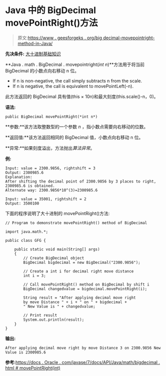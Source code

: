 # Java 中的 BigDecimal movePointRight()方法

> 原文:[https://www . geesforgeks . org/big decimal-movepointright-method-in-Java/](https://www.geeksforgeeks.org/bigdecimal-movepointright-method-in-java/)

**先决条件:** [大十进制基础知识](https://www.geeksforgeeks.org/bigdecimal-class-java/)

**Java . math . BigDecimal . movepointright(*int n*)**方法用于将当前 BigDecimal 的小数点向右移动 n 位。

*   If n is non-negative, the call simply subtracts n from the scale.
*   If n is negative, the call is equivalent to movePointLeft(-n).

此方法返回的 BigDecimal 具有值(this × 10n)和最大刻度(this.scale()-n，0)。

**语法:**

```
public BigDecimal movePointRight(*int n*)
```

**参数:**该方法取整数型的一个参数 *n* ，指小数点需要向右移动的位数。

**返回值:**该方法返回相同的 BigDecimal 值，小数点向右移动 n 位。

**异常:**如果刻度溢出，方法抛出*算法异常*。

**例:**

```
Input: value = 2300.9856, rightshift = 3
Output: 2300985.6
Explanation:
After shifting the decimal point of 2300.9856 by 3 places to right,
2300985.6 is obtained.
Alternate way: 2300.9856*10^(3)=2300985.6

Input: value = 35001, rightshift = 2
Output: 3500100

```

下面的程序说明了大十进制的 movePointRight()方法:

```
// Program to demonstrate movePointRight() method of BigDecimal 

import java.math.*;

public class GFG {

    public static void main(String[] args)
    {
        // Create BigDecimal object
        BigDecimal bigdecimal = new BigDecimal("2300.9856");

        // Create a int i for decimal right move distance
        int i = 3;

        // Call movePointRight() method on BigDecimal by shift i
        BigDecimal changedvalue = bigdecimal.movePointRight(i);

        String result = "After applying decimal move right
        by move Distance " + i + " on " + bigdecimal + 
        " New Value is " + changedvalue;

        // Print result
        System.out.println(result);
    }
}
```

**输出:**

```
After applying decimal move right by move Distance 3 on 2300.9856 New Value is 2300985.6

```

**参考:**[https://docs . Oracle . com/javase/7/docs/API/Java/math/bigdecimal . html # movePointRight(int)](https://docs.oracle.com/javase/7/docs/api/java/math/BigDecimal.html#movePointRight(int))
